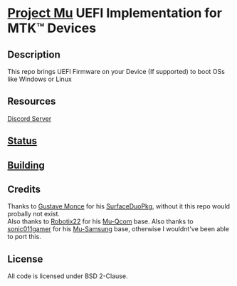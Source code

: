 # [Project Mu](https://microsoft.github.io/mu/) UEFI Implementation for MTK™ Devices

<!-- ![Banner](https://github.com/sonic011gamer/Mu-Samsung/blob/main/Pictures/Banner.png) -->

## Description

This repo brings UEFI Firmware on your Device (If supported) to boot OSs like Windows or Linux

## Resources

[Discord Server](https://discord.gg/Dx2QgMx7Sv)

## [Status](Status.md)

## [Building](Building.md)

<!-- ## [Guides](https://github.com/sonic011gamer/UEFI-Guides/blob/main/Mu-Samsung/README.md) -->

## Credits

Thanks to [Gustave Monce](https://github.com/gus33000) for his [SurfaceDuoPkg](https://github.com/WOA-Project/SurfaceDuoPkg), without it this repo would probally not exist. <br />
Also thanks to [Robotix22](https://github.com/Robotix22) for his [Mu-Qcom](https://github.com/Robotix22/Mu-Qcom) base. 
Also thanks to [sonic011gamer](https://github.com/sonic011gamer) for his [Mu-Samsung](https://github.com/sonic011gamer/Mu-Samsung) base, otherwise I wouldnt've been able to port this.

## License

All code is licensed under BSD 2-Clause.

